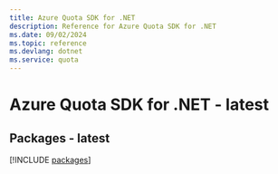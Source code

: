 ```yaml
---
title: Azure Quota SDK for .NET
description: Reference for Azure Quota SDK for .NET
ms.date: 09/02/2024
ms.topic: reference
ms.devlang: dotnet
ms.service: quota
---
```

# Azure Quota SDK for .NET - latest
## Packages - latest
[!INCLUDE [packages](quota-index.md)]